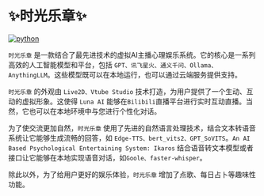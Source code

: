 # ✨时光乐章✨

<a href="//www.python.org"><img src="https://img.shields.io/badge/python-3.10+-blue.svg" alt="python"></a>

`时光乐章` 是一款结合了最先进技术的虚拟AI主播心理娱乐系统。它的核心是一系列高效的人工智能模型和平台，包括 `GPT、讯飞星火、通义千问、Ollama、AnythingLLM`。这些模型既可以在本地运行，也可以通过云端服务提供支持。

`时光乐章` 的外观由 `Live2D、Vtube Studio` 技术打造，为用户提供了一个生动、互动的虚拟形象。这使得 `Luna AI` 能够在`Bilibili`直播平台进行实时互动直播。当然，它也可以在本地环境中与您进行个性化对话。

为了使交流更加自然，`时光乐章` 使用了先进的自然语言处理技术，结合文本转语音系统让它能够生成流畅的回答，如 `Edge-TTS、bert_vits2、GPT_SoVITS`。`An AI Based Psychological Entertaining System: Ikaros` 结合语音转文本模型或者接口让它能够在本地实现语音对话，如`Goole、faster-whisper`。

除此以外，为了给用户更好的娱乐体验，`时光乐章` 增加了点歌、每日占卜等趣味性功能。
